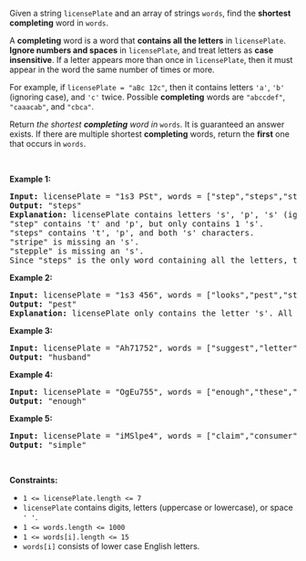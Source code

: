 <div><p>Given a string <code>licensePlate</code> and an array of strings <code>words</code>, find the <strong>shortest completing</strong> word in <code>words</code>.</p>

<p>A <strong>completing</strong> word is a word that <strong>contains all the letters</strong> in <code>licensePlate</code>. <strong>Ignore numbers and spaces</strong> in <code>licensePlate</code>, and treat letters as <strong>case insensitive</strong>. If a letter appears more than once in <code>licensePlate</code>, then it must appear in the word the same number of times or more.</p>

<p>For example, if <code>licensePlate</code><code> = "aBc 12c"</code>, then it contains letters <code>'a'</code>, <code>'b'</code> (ignoring case), and <code>'c'</code> twice. Possible <strong>completing</strong> words are <code>"abccdef"</code>, <code>"caaacab"</code>, and <code>"cbca"</code>.</p>

<p>Return <em>the shortest <strong>completing</strong> word in </em><code>words</code><em>.</em> It is guaranteed an answer exists. If there are multiple shortest <strong>completing</strong> words, return the <strong>first</strong> one that occurs in <code>words</code>.</p>

<p>&nbsp;</p>
<p><strong>Example 1:</strong></p>

<pre><strong>Input:</strong> licensePlate = "1s3 PSt", words = ["step","steps","stripe","stepple"]
<strong>Output:</strong> "steps"
<strong>Explanation:</strong> licensePlate contains letters 's', 'p', 's' (ignoring case), and 't'.
"step" contains 't' and 'p', but only contains 1 's'.
"steps" contains 't', 'p', and both 's' characters.
"stripe" is missing an 's'.
"stepple" is missing an 's'.
Since "steps" is the only word containing all the letters, that is the answer.
</pre>

<p><strong>Example 2:</strong></p>

<pre><strong>Input:</strong> licensePlate = "1s3 456", words = ["looks","pest","stew","show"]
<strong>Output:</strong> "pest"
<strong>Explanation:</strong> licensePlate only contains the letter 's'. All the words contain 's', but among these "pest", "stew", and "show" are shortest. The answer is "pest" because it is the word that appears earliest of the 3.
</pre>

<p><strong>Example 3:</strong></p>

<pre><strong>Input:</strong> licensePlate = "Ah71752", words = ["suggest","letter","of","husband","easy","education","drug","prevent","writer","old"]
<strong>Output:</strong> "husband"
</pre>

<p><strong>Example 4:</strong></p>

<pre><strong>Input:</strong> licensePlate = "OgEu755", words = ["enough","these","play","wide","wonder","box","arrive","money","tax","thus"]
<strong>Output:</strong> "enough"
</pre>

<p><strong>Example 5:</strong></p>

<pre><strong>Input:</strong> licensePlate = "iMSlpe4", words = ["claim","consumer","student","camera","public","never","wonder","simple","thought","use"]
<strong>Output:</strong> "simple"
</pre>

<p>&nbsp;</p>
<p><strong>Constraints:</strong></p>

<ul>
	<li><code>1 &lt;= licensePlate.length &lt;= 7</code></li>
	<li><code>licensePlate</code> contains digits, letters (uppercase or lowercase), or space <code>' '</code>.</li>
	<li><code>1 &lt;= words.length &lt;= 1000</code></li>
	<li><code>1 &lt;= words[i].length &lt;= 15</code></li>
	<li><code>words[i]</code> consists of lower case English letters.</li>
</ul>
</div>